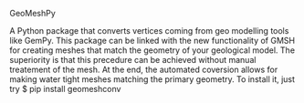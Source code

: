 GeoMeshPy

A Python package that converts vertices coming from geo modelling tools like GemPy. This package can be linked with the new functionality of GMSH for
creating meshes that match the geometry of your geological model.
The superiority is that this precedure can be achieved without manual treatement of the mesh. At the end, the automated coversion allows for making
water tight meshes matching the primary geometry.
To install it, just try 
$ pip install geomeshconv
